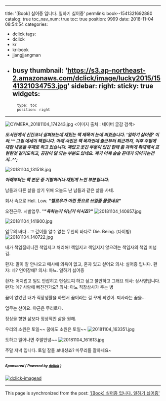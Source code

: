 
---
title: '[Book] 실어증 입니다. 일하기 싫어증'
permlink: book--1541321692880
catalog: true
toc_nav_num: true
toc: true
position: 9999
date: 2018-11-04 08:54:54
categories:
- dclick
tags:
- dclick
- kr
- kr-book
- jjangjjangman
- busy
thumbnail: 'https://s3.ap-northeast-2.amazonaws.com/dclick/image/lucky2015/1541321034753.jpg'
sidebar:
    right:
        sticky: true
widgets:
    -
        type: toc
        position: right
---


![CYMERA_20181104_174243.jpg](https://s3.ap-northeast-2.amazonaws.com/dclick/image/lucky2015/1541321034753.jpg)
<이미지 출처 : 네이버 글감 검색>

**_도서관에서 신간코너 살펴보는데 재밌는 책 제목이 눈에 띄었습니다.
'일하기 싫어증' 이라.^^
그림 에세이 책입니다. 아래 사진은 책 목차인데 
출근부터 퇴근까지, 이후 주말에 대한 내용을 주제로 하고 있습니다.
재밌고 웃긴 부분이 있긴 한데 좀 과하게 확대해서 표현한것 같기도하고, 공감이 덜 되는 부분도 있네요. 
제가 이제 슬슬 꼰대가 되어가는건지..^^;_**

![20181104_131518.jpg](https://s3.ap-northeast-2.amazonaws.com/dclick/image/lucky2015/1541321270235.jpg)


**_아래부터는 책 본문 중 기발하거나 재밌게 느낀 부분입니다._**

남들과 다른 삶을 살기 위해
오늘도 난 남들과 같은 삶을 사네.

회사 속으로 Hell. Low.
**_"헬로우가 이런 뜻으로 쓰일줄 몰랐네요"_**

오전근무. 시발업무.
"**_"욕하는거 아닌거 아시죠?"_**
![20181104_140657.jpg](https://s3.ap-northeast-2.amazonaws.com/dclick/image/lucky2015/1541321457730.jpg)

![20181104_141900.jpg](https://s3.ap-northeast-2.amazonaws.com/dclick/image/lucky2015/1541321457932.jpg)


업무의 바다 . 
그 깊이를 알수 없는 무한의 바다로
Die. Being. (다이빙)
![20181104_140722.jpg](https://s3.ap-northeast-2.amazonaws.com/dclick/image/lucky2015/1541321561213.jpg)

내가 책임질테니깐 책임지고 처리해!
책임지고 책임지지 않으려는 책임자의 책임 떠넘김.

환자: 말이 잘 안나오고 매사에 의욕이 없고, 혼자 있고 싶어요
의사: 실어증 입니다.
환자: 네? 언어장애?
의사: 아뇨. 일하기 싫어증

환자: 어지럽고 일도 안잡히고 현실도피 하고 싶고 불안하고 그래요
의사: 상사병입니다.
환자: 에? 사랑에 빠진건가요?
의사: 아뇨 직장상사가 주는 병

꿈이 없었던 내가 
직장생활을 하면서 
꿈이라는 걸 꾸게 되었어.
퇴사라는 꿈을...

업무는 산이요. 
야근은 무리로다.

정상을 향한 삶보다
정상적인 삶을 원해.

우리의 소원은 토일~~
꿈에도 소원은 토일~~
![20181104_163351.jpg](https://s3.ap-northeast-2.amazonaws.com/dclick/image/lucky2015/1541321617592.jpg)

토하고
일어나면
주말안녕~~
![20181104_161613.jpg](https://s3.ap-northeast-2.amazonaws.com/dclick/image/lucky2015/1541321645752.jpg)

주말 저녁 입니다. 
토일 잘들 보내셨죠? 마무리들 잘하세요~


---

#####  <sub> **Sponsored ( Powered by [dclick](https://www.dclick.io) )** </sub>
[![dclick-imagead](https://steemitimages.com/0x0/https://s3.ap-northeast-2.amazonaws.com/dclick/image/kws4679/1541171010516.jpeg)](https://api.dclick.io/v1/c?x=eyJhbGciOiJIUzI1NiIsInR5cCI6IkpXVCJ9.eyJjIjoibHVja3kyMDE1IiwicyI6ImJvb2stLTE1NDEzMjE2OTI4ODAiLCJhIjpbImktMTgiXSwidXJsIjoiaHR0cHM6Ly9rci50cmlwc3RlZW0uY29tIiwiaWF0IjoxNTQxMzIxNjkyLCJleHAiOjE4NTY2ODE2OTJ9.VCNXWqiUG3TdKxj6hUAV_MsIAwjg7OuiTxwdPtnnOM0)

- - -

This page is synchronized from the post: ['[Book] 실어증 입니다. 일하기 싫어증'](https://steemit.com/@lucky2015/book--1541321692880)
